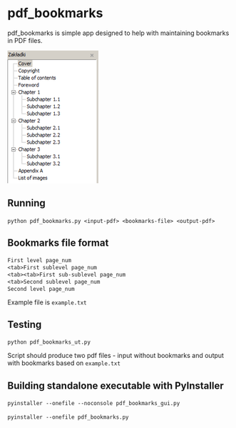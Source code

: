 # pdf_bookmarks

pdf_bookmarks is simple app designed to help with maintaining bookmarks in PDF files.

![Sample output](example_bookmarks.png)

## Running

`python pdf_bookmarks.py <input-pdf> <bookmarks-file> <output-pdf>`

## Bookmarks file format
```
First level page_num
<tab>First sublevel page_num
<tab><tab>First sub-sublevel page_num
<tab>Second sublevel page_num
Second level page_num
```
Example file is `example.txt`

## Testing

`python pdf_bookmarks_ut.py`

Script should produce two pdf files - input without bookmarks and output with bookmarks based on `example.txt`

## Building standalone executable with PyInstaller

`pyinstaller --onefile --noconsole pdf_bookmarks_gui.py`

`pyinstaller --onefile pdf_bookmarks.py`

